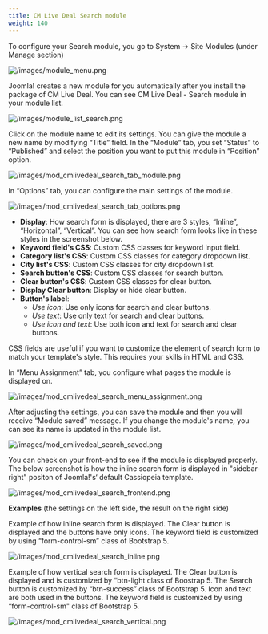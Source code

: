 ```yaml
---
title: CM Live Deal Search module
weight: 140
---
```

To configure your Search module, you go to System -> Site Modules (under Manage section)

![/images/module_menu.png](/images/module_menu.png)

Joomla! creates a new module for you automatically after you install the package of CM Live Deal. You can see CM Live Deal - Search module in your module list.

![/images/module_list_search.png](/images/module_list_search.png)

Click on the module name to edit its settings. You can give the module a new name by modifying “Title” field. In the “Module” tab, you set “Status” to “Published” and select the position you want to put this module in “Position” option.

![/images/mod_cmlivedeal_search_tab_module.png](/images/mod_cmlivedeal_search_tab_module.png)

In “Options” tab, you can configure the main settings of the module.

![/images/mod_cmlivedeal_search_tab_options.png](/images/mod_cmlivedeal_search_tab_options.png)

*   **Display**: How search form is displayed, there are 3 styles, “Inline”, “Horizontal”, “Vertical”. You can see how search form looks like in these styles in the screenshot below.
*   **Keyword field's CSS**: Custom CSS classes for keyword input field.
*   **Category list's CSS**: Custom CSS classes for category dropdown list.
*   **City list's CSS**: Custom CSS classes for city dropdown list.
*   **Search button's CSS**: Custom CSS classes for search button.
*   **Clear button's CSS**: Custom CSS classes for clear button.
*   **Display Clear button**: Display or hide clear button.
*   **Button's label**:
    *   _Use icon_: Use only icons for search and clear buttons.
    *   _Use text_: Use only text for search and clear buttons.
    *   _Use icon and text_: Use both icon and text for search and clear buttons.

CSS fields are useful if you want to customize the element of search form to match your template's style. This requires your skills in HTML and CSS.

In “Menu Assignment” tab, you configure what pages the module is displayed on.

![/images/mod_cmlivedeal_search_menu_assignment.png](/images/mod_cmlivedeal_search_menu_assignment.png)

After adjusting the settings, you can save the module and then you will receive “Module saved” message. If you change the module's name, you can see its name is updated in the module list.

![/images/mod_cmlivedeal_search_saved.png](/images/mod_cmlivedeal_search_saved.png)

You can check on your front-end to see if the module is displayed properly. The below screenshot is how the inline search form is displayed in "sidebar-right" positon of Joomla!'s‘ default Cassiopeia template.

![/images/mod_cmlivedeal_search_frontend.png](/images/mod_cmlivedeal_search_frontend.png)

**Examples** (the settings on the left side, the result on the right side)

Example of how inline search form is displayed. The Clear button is displayed and the buttons have only icons. The keyword field is customized by using “form-control-sm” class of Bootstrap 5.

![/images/mod_cmlivedeal_search_inline.png](/images/mod_cmlivedeal_search_inline.png)

Example of how vertical search form is displayed. The Clear button is displayed and is customized by “btn-light class of Boostrap 5. The Search button is customized by “btn-success” class of Bootstrap 5. Icon and text are both used in the buttons. The keyword field is customized by using “form-control-sm" class of Bootstrap 5.

![/images/mod_cmlivedeal_search_vertical.png](/images/mod_cmlivedeal_search_vertical.png)